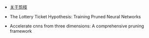 - [关于剪枝](https://zhuanlan.zhihu.com/p/525071928)

- The Lottery Ticket Hypothesis: Training Pruned Neural Networks

- Accelerate cnns from three dimensions: A comprehensive pruning framework

